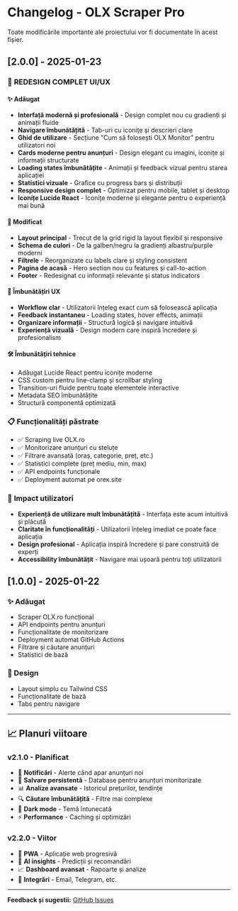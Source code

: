 # Changelog - OLX Scraper Pro

Toate modificările importante ale proiectului vor fi documentate în acest fișier.

## [2.0.0] - 2025-01-23

### 🎨 **REDESIGN COMPLET UI/UX**

#### ✨ Adăugat
- **Interfață modernă și profesională** - Design complet nou cu gradienți și animații fluide
- **Navigare îmbunătățită** - Tab-uri cu iconițe și descrieri clare
- **Ghid de utilizare** - Secțiune "Cum să folosești OLX Monitor" pentru utilizatori noi
- **Cards moderne pentru anunțuri** - Design elegant cu imagini, iconițe și informații structurate
- **Loading states îmbunătățite** - Animații și feedback vizual pentru starea aplicației
- **Statistici vizuale** - Grafice cu progress bars și distribuții
- **Responsive design complet** - Optimizat pentru mobile, tablet și desktop
- **Iconițe Lucide React** - Iconițe moderne și elegante pentru o experiență mai bună

#### 🔄 Modificat
- **Layout principal** - Trecut de la grid rigid la layout flexibil și responsive
- **Schema de culori** - De la galben/negru la gradienți albastru/purple moderni
- **Filtrele** - Reorganizate cu labels clare și styling consistent
- **Pagina de acasă** - Hero section nou cu features și call-to-action
- **Footer** - Redesignat cu informații relevante și status indicators

#### 🚀 Îmbunătățiri UX
- **Workflow clar** - Utilizatorii înțeleg exact cum să folosească aplicația
- **Feedback instantaneu** - Loading states, hover effects, animații
- **Organizare informații** - Structură logică și navigare intuitivă
- **Experiență vizuală** - Design modern care inspiră încredere și profesionalism

#### 🛠 Îmbunătățiri tehnice
- Adăugat Lucide React pentru iconițe moderne
- CSS custom pentru line-clamp și scrollbar styling
- Transition-uri fluide pentru toate elementele interactive
- Metadata SEO îmbunătățite
- Structură componentă optimizată

### 📋 **Funcționalități păstrate**
- ✅ Scraping live OLX.ro
- ✅ Monitorizare anunțuri cu steluțe
- ✅ Filtrare avansată (oraș, categorie, preț, etc.)
- ✅ Statistici complete (preț mediu, min, max)
- ✅ API endpoints funcționale
- ✅ Deployment automat pe orex.site

### 🎯 **Impact utilizatori**
- **Experiență de utilizare mult îmbunătățită** - Interfața este acum intuitivă și plăcută
- **Claritate în funcționalități** - Utilizatorii înțeleg imediat ce poate face aplicația
- **Design profesional** - Aplicația inspiră încredere și pare construită de experți
- **Accessibility îmbunătățit** - Navigare mai ușoară pentru toți utilizatorii

## [1.0.0] - 2025-01-22

### ✨ Adăugat
- Scraper OLX.ro funcțional
- API endpoints pentru anunțuri
- Funcționalitate de monitorizare
- Deployment automat GitHub Actions
- Filtrare și căutare anunțuri
- Statistici de bază

### 🎨 Design
- Layout simplu cu Tailwind CSS
- Funcționalitate de bază
- Tabs pentru navigare

---

## 📈 Planuri viitoare

### v2.1.0 - Planificat
- 🔔 **Notificări** - Alerte când apar anunțuri noi
- 💾 **Salvare persistentă** - Database pentru anunțuri monitorizate  
- 📊 **Analize avansate** - Istoricul prețurilor, tendințe
- 🔍 **Căutare îmbunătățită** - Filtre mai complexe
- 🌙 **Dark mode** - Temă întunecată
- ⚡ **Performance** - Caching și optimizări

### v2.2.0 - Viitor
- 📱 **PWA** - Aplicație web progresivă
- 🤖 **AI insights** - Predicții și recomandări
- 📈 **Dashboard avansat** - Rapoarte și analize
- 🔗 **Integrări** - Email, Telegram, etc.

---

**Feedback și sugestii:** [GitHub Issues](https://github.com/eneflorian/olx-monitor/issues)